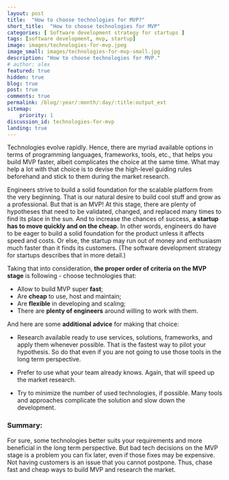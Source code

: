 ```yaml
---
layout: post
title:  "How to choose technologies for MVP?"
short_title:  "How to choose technologies for MVP"
categories: [ Software development strategy for startups ]
tags: [software development, mvp, startup]
image: images/technologies-for-mvp.jpeg
image_small: images/technologies-for-mvp-small.jpg
description: "How to choose technologies for MVP."
# author: alex
featured: true
hidden: true
blog: true
post: true
comments: true
permalink: /blog/:year/:month/:day/:title:output_ext
sitemap:
    priority: 1
discussion_id: technologies-for-mvp
landing: true
---
```


Technologies evolve rapidly. Hence, there are myriad available options in terms of programming languages, frameworks, tools, etc., that helps you build MVP faster, albeit complicates the choice at the same time. What may help a lot with that choice is to devise the high-level guiding rules beforehand and stick to them during the market research.

Engineers strive to build a solid foundation for the scalable platform from the very beginning. That is our natural desire to build cool stuff and grow as a professional. But that is an MVP! At this stage, there are plenty of hypotheses that need to be validated, changed, and replaced many times to find its place in the sun. And to increase the chances of success, **a startup has to move quickly and on the cheap**. In other words, engineers do have to be eager to build a solid foundation for the product unless it affects speed and costs. Or else, the startup may run out of money and enthusiasm much faster than it finds its customers. (The software development strategy for startups describes that in more detail.)

Taking that into consideration, **the proper order of criteria on the MVP stage** is following - choose technologies that:

* Allow to build MVP super **fast**;
* Are **cheap** to use, host and maintain;
* Are **flexible** in developing and scaling;
* There are **plenty of engineers** around willing to work with them.

And here are some **additional advice** for making that choice:

* Research available ready to use services, solutions, frameworks, and apply them whenever possible. That is the fastest way to pilot your hypothesis. So do that even if you are not going to use those tools in the long term perspective.
	
* Prefer to use what your team already knows. Again, that will speed up the market research.
	
* Try to minimize the number of used technologies, if possible.  Many tools and approaches complicate the solution and slow down the development.

### Summary:

For sure, some technologies better suits your requirements and more beneficial in the long term perspective. But bad tech decisions on the MVP stage is a problem you can fix later, even if those fixes may be expensive. Not having customers is an issue that you cannot postpone. Thus, chase fast and cheap ways to build MVP and research the market.